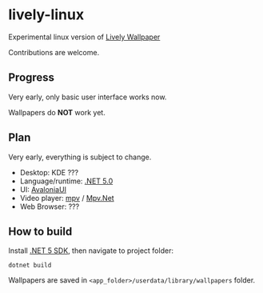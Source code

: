 # lively-linux
Experimental linux version of [Lively Wallpaper](https://github.com/rocksdanister/lively)

Contributions are welcome.

## Progress
Very early, only basic user interface works now.

Wallpapers do **NOT** work yet.

## Plan
Very early, everything is subject to change.
- Desktop: KDE ???
- Language/runtime: [.NET 5.0](https://github.com/dotnet/runtime)
- UI: [AvaloniaUI](https://github.com/AvaloniaUI/Avalonia)
- Video player: [mpv](https://github.com/mpv-player/mpv) / [Mpv.Net](https://github.com/mireo91/Mpv.NET-lib-)
- Web Browser: ???

## How to build
Install [.NET 5 SDK](https://dotnet.microsoft.com/download), then navigate to project folder:

    dotnet build
    
Wallpapers are saved in `<app_folder>/userdata/library/wallpapers` folder.
